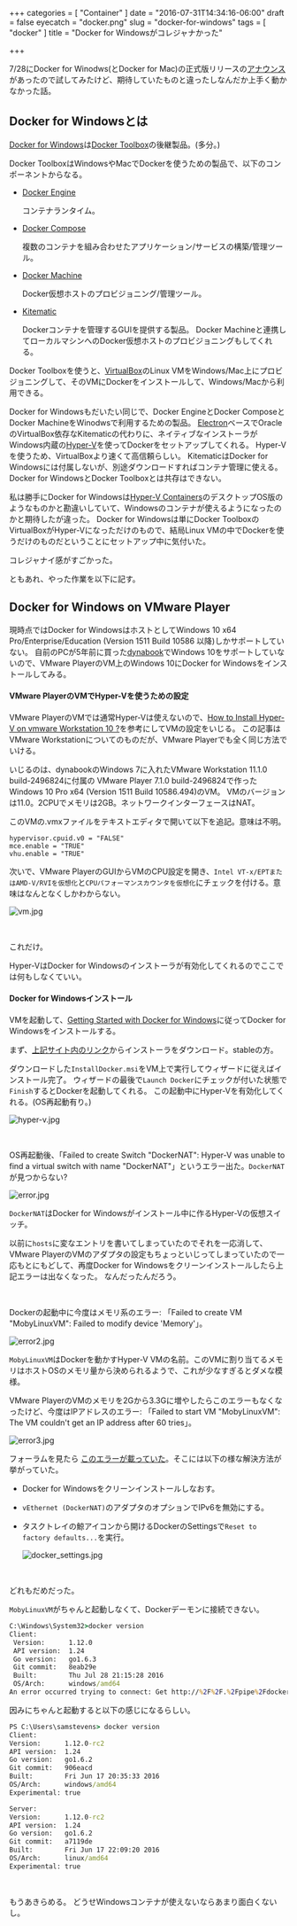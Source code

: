 +++
categories = [ "Container" ]
date = "2016-07-31T14:34:16-06:00"
draft = false
eyecatch = "docker.png"
slug = "docker-for-windows"
tags = [ "docker" ]
title = "Docker for Windowsがコレジャナかった"

+++

7/28にDocker for Winodws(とDocker for Mac)の正式版リリースの[アナウンス](https://blog.docker.com/2016/07/docker-for-mac-and-windows-production-ready/)があったので試してみたけど、期待していたものと違ったしなんだか上手く動かなかった話。

## Docker for Windowsとは
[Docker for Windows](https://docs.docker.com/docker-for-windows/)は[Docker Toolbox](https://www.docker.com/products/docker-toolbox)の後継製品。(多分。)

Docker ToolboxはWindowsやMacでDockerを使うための製品で、以下のコンポーネントからなる。

* [Docker Engine](https://www.docker.com/products/docker-engine)

    コンテナランタイム。

* [Docker Compose](https://docs.docker.com/compose/)

    複数のコンテナを組み合わせたアプリケーション/サービスの構築/管理ツール。

* [Docker Machine](https://docs.docker.com/machine/)

    Docker仮想ホストのプロビジョニング/管理ツール。

* [Kitematic](https://kitematic.com/)

    Dockerコンテナを管理するGUIを提供する製品。
    Docker Machineと連携してローカルマシンへのDocker仮想ホストのプロビジョニングもしてくれる。

Docker Toolboxを使うと、[VirtualBox](https://ja.wikipedia.org/wiki/VirtualBox)のLinux VMをWindows/Mac上にプロビジョニングして、そのVMにDockerをインストールして、Windows/Macから利用できる。

Docker for Windowsもだいたい同じで、Docker EngineとDocker ComposeとDocker MachineをWinodwsで利用するための製品。
[Electron](http://electron.atom.io/)ベースでOracleのVirtualBox依存なKitematicの代わりに、ネイティブなインストーラがWindows内蔵の[Hyper-V](https://ja.wikipedia.org/wiki/Hyper-V)を使ってDockerをセットアップしてくれる。
Hyper-Vを使うため、VirtualBoxより速くて高信頼らしい。
KitematicはDocker for Windowsには付属しないが、別途ダウンロードすればコンテナ管理に使える。Docker for WindowsとDocker Toolboxとは共存はできない。

私は勝手にDocker for Windowsは[Hyper-V Containers](https://tbd.kaitoy.xyz/2016/01/22/pcap4j-meets-windows-containers/#windows-containersとは)のデスクトップOS版のようなものかと勘違いしていて、Windowsのコンテナが使えるようになったのかと期待したが違った。
Docker for Windowsは単にDocker ToolboxのVirtualBoxがHyper-Vになっただけのもので、結局Linux VMの中でDockerを使うだけのものだということにセットアップ中に気付いた。

コレジャナイ感がすごかった。

ともあれ、やった作業を以下に記す。

## Docker for Windows on VMware Player
現時点ではDocker for WindowsはホストとしてWindows 10 x64 Pro/Enterprise/Education (Version 1511 Build 10586 以降)しかサポートしていない。
自前のPCが5年前に買った[dynabook](https://dynabook.com/)でWindows 10をサポートしていないので、VMware PlayerのVM上のWindows 10にDocker for Windowsをインストールしてみる。

#### VMware PlayerのVMでHyper-Vを使うための設定
VMware PlayerのVMでは通常Hyper-Vは使えないので、[How to Install Hyper-V on vmware Workstation 10 ?](http://social.technet.microsoft.com/wiki/contents/articles/22283.how-to-install-hyper-v-on-vmware-workstation-10.aspx)を参考にしてVMの設定をいじる。
この記事はVMware Workstationについてのものだが、VMware Playerでも全く同じ方法でいける。

いじるのは、dynabookのWindows 7に入れたVMware Workstation 11.1.0 build-2496824に付属の
VMware Player 7.1.0 build-2496824で作ったWindows 10 Pro x64 (Version 1511 Build 10586.494)のVM。
VMのバージョンは11.0。2CPUでメモリは2GB。ネットワークインターフェースはNAT。

このVMの.vmxファイルをテキストエディタで開いて以下を追記。意味は不明。

```
hypervisor.cpuid.v0 = "FALSE"
mce.enable = "TRUE"
vhu.enable = "TRUE"
```

次いで、VMware PlayerのGUIからVMのCPU設定を開き、`Intel VT-x/EPTまたはAMD-V/RVIを仮想化`と`CPUパフォーマンスカウンタを仮想化`にチェックを付ける。意味はなんとなくしかわからない。

![vm.jpg](/images/docker-for-windows/vm.jpg)

<br>

これだけ。

Hyper-VはDocker for Windowsのインストーラが有効化してくれるのでここでは何もしなくていい。

#### Docker for Windowsインストール
VMを起動して、[Getting Started with Docker for Windows](https://docs.docker.com/docker-for-windows/)に従ってDocker for Windowsをインストールする。

まず、[上記サイト内のリンク](https://download.docker.com/win/stable/InstallDocker.msi)からインストーラをダウンロード。stableの方。

ダウンロードした`InstallDocker.msi`をVM上で実行してウィザードに従えばインストール完了。
ウィザードの最後で`Launch Docker`にチェックが付いた状態で`Finish`するとDockerを起動してくれる。
この起動中にHyper-Vを有効化してくれる。(OS再起動有り。)

![hyper-v.jpg](/images/docker-for-windows/hyper-v.jpg)

<br>

OS再起動後、「Failed to create Switch "DockerNAT": Hyper-V was unable to find a virtual switch with name "DockerNAT"」というエラー出た。`DockerNAT`が見つからない?

![error.jpg](/images/docker-for-windows/error.jpg)

`DockerNAT`はDocker for Windowsがインストール中に作るHyper-Vの仮想スイッチ。

以前に`hosts`に変なエントリを書いてしまっていたのでそれを一応消して、VMware PlayerのVMのアダプタの設定もちょっといじってしまっていたので一応もとにもどして、再度Docker for Windowsをクリーンインストールしたら上記エラーは出なくなった。
なんだったんだろう。

<br>

Dockerの起動中に今度はメモリ系のエラー: 「Failed to create VM "MobyLinuxVM": Failed to modify device 'Memory'」。

![error2.jpg](/images/docker-for-windows/error2.jpg)

`MobyLinuxVM`はDockerを動かすHyper-V VMの名前。このVMに割り当てるメモリはホストOSのメモリ量から決められるようで、これが少なすぎるとダメな模様。

VMware PlayerのVMのメモリを2Gから3.3Gに増やしたらこのエラーもなくなったけど、今度はIPアドレスのエラー: 「Failed to start VM "MobyLinuxVM": The VM couldn't get an IP address after 60 tries」。

![error3.jpg](/images/docker-for-windows/error3.jpg)

フォーラムを見たら
[このエラーが載っていた](https://forums.docker.com/t/vm-mobylinuxvm-the-vm-couldnt-get-an-ip-address-after-60-tries/8505/11)。そこには以下の様な解決方法が挙がっていた。

* Docker for Windowsをクリーンインストールしなおす。
* `vEthernet (DockerNAT)`のアダプタのオプションでIPv6を無効にする。
* タスクトレイの鯨アイコンから開けるDockerのSettingsで`Reset to factory defaults...`を実行。

    ![docker_settings.jpg](/images/docker-for-windows/docker_settings.jpg)

<br>

どれもだめだった。

`MobyLinuxVM`がちゃんと起動しなくて、Dockerデーモンに接続できない。

```cmd
C:\Windows\System32>docker version
Client:
 Version:      1.12.0
 API version:  1.24
 Go version:   go1.6.3
 Git commit:   8eab29e
 Built:        Thu Jul 28 21:15:28 2016
 OS/Arch:      windows/amd64
An error occurred trying to connect: Get http://%2F%2F.%2Fpipe%2Fdocker_engine/v1.24/version: open //./pipe/docker_engine: The system cannot find the file specified.
```

因みにちゃんと起動すると以下の感じになるらしい。

```cmd
PS C:\Users\samstevens> docker version
Client:
Version:      1.12.0-rc2
API version:  1.24
Go version:   go1.6.2
Git commit:   906eacd
Built:        Fri Jun 17 20:35:33 2016
OS/Arch:      windows/amd64
Experimental: true

Server:
Version:      1.12.0-rc2
API version:  1.24
Go version:   go1.6.2
Git commit:   a7119de
Built:        Fri Jun 17 22:09:20 2016
OS/Arch:      linux/amd64
Experimental: true
```

<br>

もうあきらめる。
どうせWindowsコンテナが使えないならあまり面白くないし。
